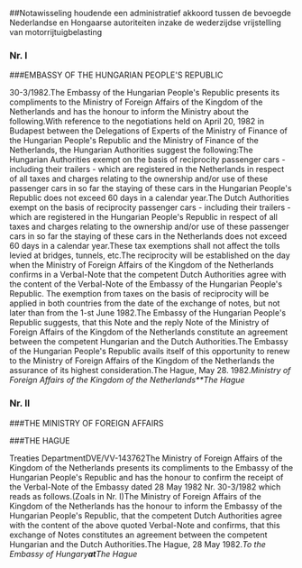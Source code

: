 <meta http-equiv='Content-Type' content='text/html; charset=utf-8' />

##Notawisseling houdende een administratief akkoord tussen de bevoegde Nederlandse en Hongaarse autoriteiten inzake de wederzijdse vrijstelling van motorrijtuigbelasting

### Nr.  I  

###EMBASSY OF THE HUNGARIAN PEOPLE'S REPUBLIC

30-3/1982.The Embassy of the Hungarian People's Republic presents its compliments to the Ministry of Foreign Affairs of the Kingdom of the Netherlands and has the honour to inform the Ministry about the following.With reference to the negotiations held on April 20, 1982 in Budapest between the Delegations of Experts of the Ministry of Finance of the Hungarian People's Republic and the Ministry of Finance of the Netherlands, the Hungarian Authorities suggest the following:The Hungarian Authorities exempt on the basis of reciprocity passenger cars - including their trailers - which are registered in the Netherlands in respect of all taxes and charges relating to the ownership and/or use of these passenger cars in so far the staying of these cars in the Hungarian People's Republic does not exceed 60 days in a calendar year.The Dutch Authorities exempt on the basis of reciprocity passenger cars - including their trailers - which are registered in the Hungarian People's Republic in respect of all taxes and charges relating to the ownership and/or use of these passenger cars in so far the staying of these cars in the Netherlands does not exceed 60 days in a calendar year.These tax exemptions shall not affect the tolls levied at bridges, tunnels, etc.The reciprocity will be established on the day when the Ministry of Foreign Affairs of the Kingdom of the Netherlands confirms in a Verbal-Note that the competent Dutch Authorities agree with the content of the Verbal-Note of the Embassy of the Hungarian People's Republic. The exemption from taxes on the basis of reciprocity will be applied in both countries from the date of the exchange of notes, but not later than from the 1-st June 1982.The Embassy of the Hungarian People's Republic suggests, that this Note and the reply Note of the Ministry of Foreign Affairs of the Kingdom of the Netherlands constitute an agreement between the competent Hungarian and the Dutch Authorities.The Embassy of the Hungarian People's Republic avails itself of this opportunity to renew to the Ministry of Foreign Affairs of the Kingdom of the Netherlands the assurance of its highest consideration.The Hague, May 28. 1982.*Ministry of Foreign Affairs* *of the Kingdom of the Netherlands**The Hague*

### Nr.  II  

###THE MINISTRY OF FOREIGN AFFAIRS

###THE HAGUE

Treaties DepartmentDVE/VV-143762The Ministry of Foreign Affairs of the Kingdom of the Netherlands presents its compliments to the Embassy of the Hungarian People's Republic and has the honour to confirm the receipt of the Verbal-Note of the Embassy dated 28 May 1982 Nr. 30-3/1982 which reads as follows.(Zoals in Nr. I)The Ministry of Foreign Affairs of the Kingdom of the Netherlands has the honour to inform the Embassy of the Hungarian People's Republic, that the competent Dutch Authorities agree with the content of the above quoted Verbal-Note and confirms, that this exchange of Notes constitutes an agreement between the competent Hungarian and the Dutch Authorities.The Hague, 28 May 1982.*To the Embassy of Hungary**at**The Hague*
